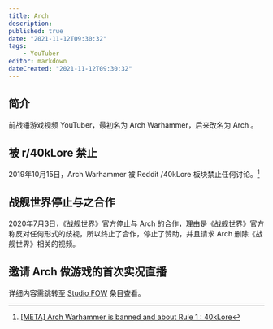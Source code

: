 ```yaml
---
title: Arch
description:
published: true
date: "2021-11-12T09:30:32"
tags:
    - YouTuber
editor: markdown
dateCreated: "2021-11-12T09:30:32"
---
```


## 简介

前战锤游戏视频 YouTuber，最初名为 Arch Warhammer，后来改名为 Arch 。

## 被 r/40kLore 禁止

2019年10月15日，Arch Warhammer 被 Reddit /40kLore 板块禁止任何讨论。[^r_40k_r]

[^r_40k_r]: [[META] Arch Warhammer is banned and about Rule 1 : 40kLore](https://web.archive.org/web/20191017205249/https://old.reddit.com/r/40kLore/comments/dibway/meta_arch_warhammer_is_banned_and_about_rule_1/)

## 战舰世界停止与之合作

2020年7月3日，《战舰世界》官方停止与 Arch 的合作，理由是《战舰世界》官方称反对任何形式的歧视，所以终止了合作，停止了赞助，并且请求 Arch 删除《战舰世界》相关的视频。

[^t953]: [World of Warships on Twitter: "… "](https://web.archive.org/web/20211112092953/https://twitter.com/WorldofWarships/status/1278984829242085377)

## 邀请 Arch 做游戏的首次实况直播

详细内容需跳转至 [Studio FOW](/company/Studio_FOW.md) 条目查看。
